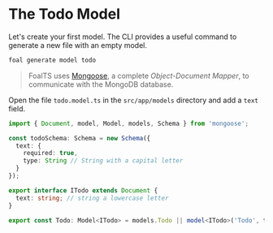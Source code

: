 # The Todo Model

Let's create your first model. The CLI provides a useful command to generate a new file with an empty model.

```bash
foal generate model todo
```

> FoalTS uses [Mongoose](http://mongoosejs.com), a complete _Object-Document Mapper_, to communicate with the MongoDB database.

Open the file `todo.model.ts` in the `src/app/models` directory and add a `text` field.

```typescript
import { Document, model, Model, models, Schema } from 'mongoose';

const todoSchema: Schema = new Schema({
  text: {
    required: true,
    type: String // String with a capital letter
  }
});

export interface ITodo extends Document {
  text: string; // string a lowercase letter
}

export const Todo: Model<ITodo> = models.Todo || model<ITodo>('Todo', todoSchema);
```

